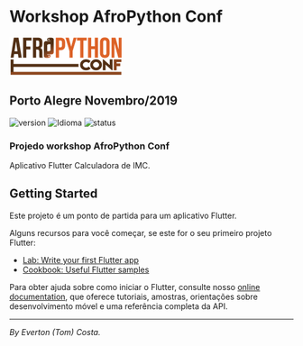 # Workshop AfroPython Conf 

![Homic](/lib/assets/afropythonconf_logo.png)

## Porto Alegre Novembro/2019

![version][version-badge] ![Idioma][idioma] ![status][status-emprogresso]

### Projedo workshop AfroPython Conf

Aplicativo Flutter Calculadora de IMC.

## Getting Started

Este projeto é um ponto de partida para um aplicativo Flutter.

Alguns recursos para você começar, se este for o seu primeiro projeto Flutter:

- [Lab: Write your first Flutter app](https://flutter.dev/docs/get-started/codelab)
- [Cookbook: Useful Flutter samples](https://flutter.dev/docs/cookbook)

Para obter ajuda sobre como iniciar o Flutter, consulte nosso
[online documentation](https://flutter.dev/docs), que oferece tutoriais, amostras, orientações sobre desenvolvimento móvel e uma referência completa da API.

------------------------------------------
*By Everton (Tom) Costa.*

[CHANGELOG]: ./CHANGELOG.md
[version-badge]: https://img.shields.io/badge/version-1.0.0-blue.svg
[license-badge]: https://img.shields.io/badge/license-MIT-blue.svg
[status-emprogresso]: https://img.shields.io/badge/status-Em%20progresso-blueviolet
[idioma]: https://img.shields.io/badge/idioma-Portugu%C3%AAs-800060